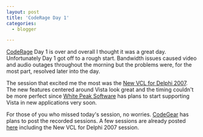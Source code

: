 ```yaml
---
layout: post
title: 'CodeRage Day 1'
categories:
  - blogger

---
```


[CodeRage](http://conferences.codegear.com/coderage07) Day 1 is over and overall I thought it was a great day.  Unfortunately Day 1 got off to a rough start.  Bandwidth issues caused video and audio outages throughout the morning but the problems were, for the most part, resolved later into the day.

The session that excited me the most was the [New VCL for Delphi 2007](http://video.codegear.com/coderage/ragingconference.exe/convert?track=&amp;page=allsessions.html#REFNO1270).  The new features centered around Vista look great and the timing couldn't be more perfect since [White Peak Software](http://www.whitepeaksoftware.com/) has plans to start supporting Vista in new applications very soon.

For those of you who missed today's session, no worries.  [CodeGear](http://www.codegear.com/) has plans to post the recorded sessions.  A few sessions are already posted [here](http://torrent.codegear.com/coderage/) including the New VCL for Delphi 2007 session.
